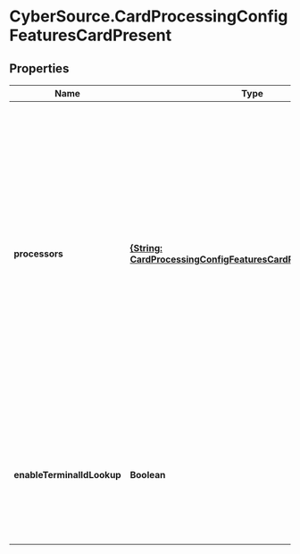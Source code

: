 # CyberSource.CardProcessingConfigFeaturesCardPresent

## Properties
Name | Type | Description | Notes
------------ | ------------- | ------------- | -------------
**processors** | [**{String: CardProcessingConfigFeaturesCardPresentProcessors}**](CardProcessingConfigFeaturesCardPresentProcessors.md) | e.g. * amexdirect * barclays2 * CUP * EFTPOS * fdiglobal * gpx * smartfdc * tsys * vero * VPC  For VPC, CUP and EFTPOS processors, replace the processor name from VPC or CUP or EFTPOS to the actual processor name in the sample request. e.g. replace VPC with &lt;your vpc processor&gt;  | [optional] 
**enableTerminalIdLookup** | **Boolean** | Used for Card Present and Virtual Terminal Transactions for Terminal ID lookup. Applicable for GPX (gpx) processor. | [optional] 


